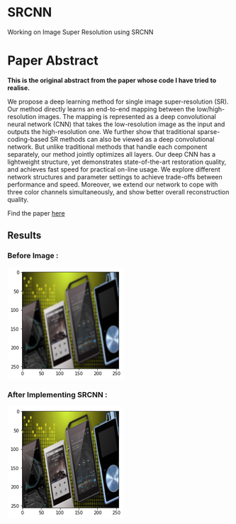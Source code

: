 # SRCNN
Working on Image Super Resolution using SRCNN

# Paper Abstract
**This is the original abstract from the paper whose code I have tried to realise.**

We propose a deep learning method for single image super-resolution (SR). Our method directly learns an end-to-end mapping between the low/high-resolution images. The mapping is represented as a deep convolutional neural network (CNN) that takes the low-resolution image as the input and outputs the high-resolution one. We further show that traditional sparse-coding-based SR methods can also be viewed as a deep convolutional network. But unlike traditional methods that handle each component separately, our method jointly optimizes all layers. Our deep CNN has a lightweight structure, yet demonstrates state-of-the-art restoration quality, and achieves fast speed for practical on-line usage. We explore different network structures and parameter settings to achieve trade-offs between performance and speed. Moreover, we extend our network to cope with three color channels simultaneously, and show better overall reconstruction quality. 

Find the paper [here](https://arxiv.org/abs/1501.00092)

## Results 

<h3> Before Image : </h3>
<img src="/images/index.png" />
<h3> After Implementing SRCNN : </h3>
<img src="/images/index2.png" />


